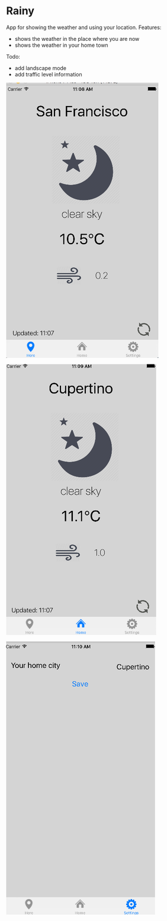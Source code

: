 # Rainy

App for showing the weather and using your location.
Features:
- shows the weather in the place where you are now
- shows the weather in your home town

Todo:
- add landscape mode
- add traffic level information

![alt tag](https://github.com/Kirillzzy/Rainy/blob/master/here.png)

![alt tag](https://github.com/Kirillzzy/Rainy/blob/master/home.png)

![alt tag](https://github.com/Kirillzzy/Rainy/blob/master/settings.png)
